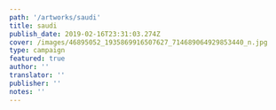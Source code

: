 ```yaml
---
path: '/artworks/saudi'
title: saudi
publish_date: 2019-02-16T23:31:03.274Z
cover: /images/46895052_1935869916507627_714689064929853440_n.jpg
type: campaign
featured: true
author: ''
translator: ''
publisher: ''
notes: ''
---
```

